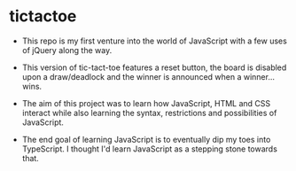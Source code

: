 # tictactoe

* This repo is my first venture into the world of JavaScript with a few uses of jQuery along the way.

* This version of tic-tact-toe features a reset button, the board is disabled upon a draw/deadlock and the winner is 
announced when a winner... wins.

* The aim of this project was to learn how JavaScript, HTML and CSS interact while also learning the syntax, 
restrictions and possibilities of JavaScript.

* The end goal of learning JavaScript is to eventually dip my toes into TypeScript. I thought I'd learn JavaScript as
a stepping stone towards that.
